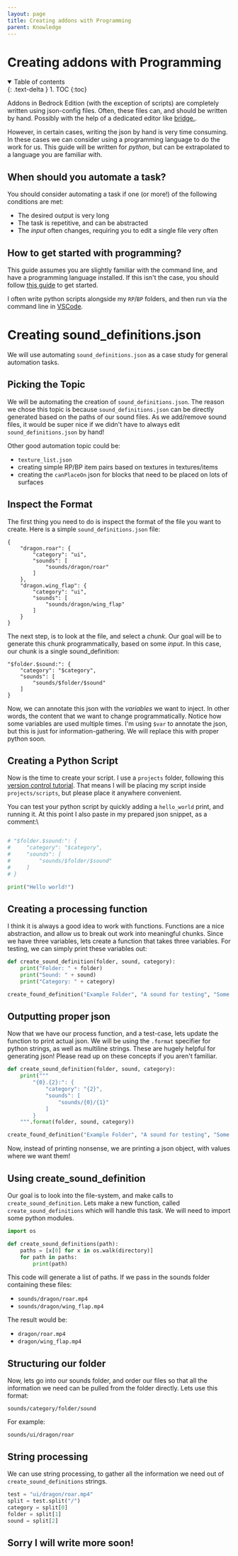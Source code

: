 ```yaml
---
layout: page
title: Creating addons with Programming
parent: Knowledge
---
```


# Creating addons with Programming

<details id="toc" open markdown="block">
  <summary>
    Table of contents
  </summary>
  {: .text-delta }
1. TOC
{:toc}
</details>

Addons in Bedrock Edition (with the exception of scripts) are completely written using json-config files. Often, these files can, and should be written by hand. Possibly with the help of a dedicated editor like [bridge.](https://bridge-core.github.io/).

However, in certain cases, writing the json by hand is very time consuming. In these cases we can consider using a programming language to do the work for us. This guide will be written for *python*, but can be extrapolated to a language you are familiar with. 

## When should you automate a task?

You should consider automating a task if one (or more!) of the following conditions are met:
 - The desired output is very long
 - The task is repetitive, and can be abstracted
 - The *input* often changes, requiring you to edit a single file very often

## How to get started with programming?

This guide assumes you are slightly familiar with the command line, and have a programming language installed. If this isn't the case, you should follow [this guide](https://www.programiz.com/python-programming/first-program) to get started.

I often write python scripts alongside my `RP`/`BP` folders, and then run via the command line in [VSCode](https://code.visualstudio.com/).

# Creating sound_definitions.json

We will use automating `sound_definitions.json` as a case study for general automation tasks.

## Picking the Topic

We will be automating the creation of `sound_definitions.json`. The reason we chose this topic is because `sound_definitions.json` can be directly generated based on the paths of our sound files. As we add/remove sound files, it would be super nice if we didn't have to always edit `sound_definitions.json` by hand!

Other good automation topic could be:
 - `texture_list.json`
 - creating simple RP/BP item pairs based on textures in textures/items
 - creating the `canPlaceOn` json for blocks that need to be placed on lots of surfaces

## Inspect the Format

The first thing you need to do is inspect the format of the file you want to create. Here is a simple `sound_definitions.json` file:

```jsonc
{
	"dragon.roar": {
		"category": "ui",
		"sounds": [
			"sounds/dragon/roar"
		]
	},
	"dragon.wing_flap": {
		"category": "ui",
		"sounds": [
			"sounds/dragon/wing_flap"
		]
	}
}
```

The next step, is to look at the file, and select a *chunk*. Our goal will be to generate this chunk programmatically, based on some *input*. In this case, our chunk is a single sound_definition:

```jsonc
"$folder.$sound:": {
    "category": "$category",
    "sounds": [
        "sounds/$folder/$sound"
    ]
}
```

Now, we can annotate this json with the *variables* we want to inject. In other words, the content that we want to change programmatically. Notice how some variables are used multiple times. I'm using `$var` to annotate the json, but this is just for information-gathering. We will replace this with proper python soon.

## Creating a Python Script

Now is the time to create your script. I use a `projects` folder, following this [version control tutorial](/knowledge/version-control). That means I will be placing my script inside `projects/scripts`, but please place it anywhere convenient.

You can test your python script by quickly adding a `hello_world` print, and running it. At this point I also paste in my prepared json snippet, as a comment:\

```py

# "$folder.$sound:": {
#     "category": "$category",
#     "sounds": [
#         "sounds/$folder/$sound"
#     ]
# }

print("Hello world!")
```
## Creating a processing function  

I think it is always a good idea to work with functions. Functions are a nice abstraction, and allow us to break out work into meaningful chunks. Since we have three variables, lets create a function that takes three variables. For testing, we can simply print these variables out:

```py
def create_sound_definition(folder, sound, category):
    print("Folder: " + folder)
    print("Sound: " + sound)
    print("Category: " + category)

create_found_definition("Example Folder", "A sound for testing", "Some category :)")
```

## Outputting proper json

Now that we have our process function, and a test-case, lets update the function to print actual json. We will be using the `.format` specifier for python strings, as well as multiline strings. These are hugely helpful for generating json! Please read up on these concepts if you aren't familiar.

```py
def create_sound_definition(folder, sound, category):
    print("""
        "{0}.{2}:": {
            "category": "{2}",
            "sounds": [
                "sounds/{0}/{1}"
            ]
        }
    """.format(folder, sound, category))

create_found_definition("Example Folder", "A sound for testing", "Some category :)")
```

Now, instead of printing nonsense, we are printing a json object, with values where we want them!

## Using create_sound_definition

Our goal is to look into the file-system, and make calls to `create_sound_definition`. Lets make a new function, called `create_sound_definitions` which will handle this task. We will need to import some python modules.

```py
import os

def create_sound_definitions(path):
    paths = [x[0] for x in os.walk(directory)]
    for path in paths:
        print(path)
```

This code will generate a list of paths. If we pass in the sounds folder containing these files:
 - `sounds/dragon/roar.mp4`
 - `sounds/dragon/wing_flap.mp4`

The result would be:
 - `dragon/roar.mp4`
 - `dragon/wing_flap.mp4`

## Structuring our folder

Now, lets go into our sounds folder, and order our files so that all the information we need can be pulled from the folder directly. Lets use this format:

`sounds/category/folder/sound`

For example:

`sounds/ui/dragon/roar`

## String processing

We can use string processing, to gather all the information we need out of `create_sound_definitions` strings.

```py
test = "ui/dragon/roar.mp4"
split = test.split("/")
category = split[0]
folder = split[1]
sound = split[2]
```

## Sorry I will write more soon!
